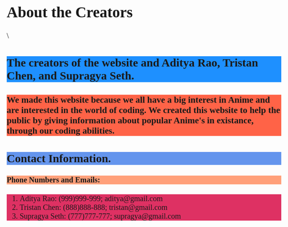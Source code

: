 <!-- AnimeCentre_Seth_Rao_Chen_Period2 -->

<!-- This is the About of Section of the Website -->
<!DOCTYPE html>
<html>
<head>
<style>
img {
  opacity: 0.5;
}
</style>
</head>
<body>

<body>
<body background="https://pbs.twimg.com/media/DVoijPTXUAA-QGp.jpg">
</body>

<link href='https://fonts.googleapis.com/css?family=Playfair Display'>
<style>
body {
    font-family: 'Playfair Display';font-size: 45px;
}
</style>
</head>
<body>

<h1>About the Creators</h1>
</body>
</html>

<html>
<link rel="stylesheet" type="text/css" href="//fonts.googleapis.com/css?family=Arvo" />
<style>
body {
    font-family: 'Arvo';font-size: 20px;
}
</style>
<head>
</head>
<body>\
<h2 style="background-color:DodgerBlue;">The creators of the website and Aditya Rao, Tristan Chen, and Supragya Seth. </h2>
<h3 style="background-color:Tomato;"><p> We made this website because we all have a big interest in Anime and are interested in the world of coding. We created this website to help the public by giving information about popular Anime's in existance, through our coding abilities.</p></h3>

<h2 style="background-color:#6495ED;"> Contact Information. </h2>
<h4 style="background-color:LightSalmon;">Phone Numbers and Emails:</h4>
<ol style="background-color:#DE3163;">
  <li>Aditya Rao: (999)999-999; aditya@gmail.com</li>
  <li>Tristan Chen: (888)888-888; tristan@gmail.com</li>
  <li>Supragya Seth: (777)777-777; supragya@gmail.com</li>
  </ol>
  </body>
</html>
